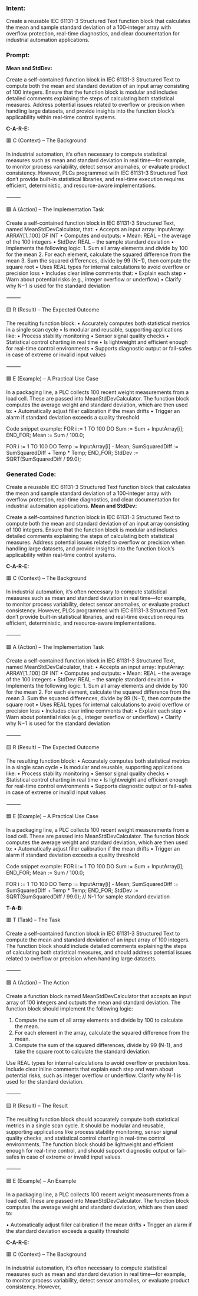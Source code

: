### Intent:
Create a reusable IEC 61131-3 Structured Text function block that calculates the mean and sample standard deviation of a 100-integer array with overflow protection, real-time diagnostics, and clear documentation for industrial automation applications.

### Prompt:
**Mean and StdDev:**

Create a self-contained function block in IEC 61131-3 Structured Text to compute both the mean and standard deviation of an input array consisting of 100 integers. Ensure that the function block is modular and includes detailed comments explaining the steps of calculating both statistical measures. Address potential issues related to overflow or precision when handling large datasets, and provide insights into the function block’s applicability within real-time control systems.

**C-A-R-E:**

🟥 C (Context) – The Background

In industrial automation, it’s often necessary to compute statistical measures such as mean and standard deviation in real time—for example, to monitor process variability, detect sensor anomalies, or evaluate product consistency. However, PLCs programmed with IEC 61131-3 Structured Text don’t provide built-in statistical libraries, and real-time execution requires efficient, deterministic, and resource-aware implementations.

⸻

🟩 A (Action) – The Implementation Task

Create a self-contained function block in IEC 61131-3 Structured Text, named MeanStdDevCalculator, that:
	•	Accepts an input array:
InputArray: ARRAY[1..100] OF INT
	•	Computes and outputs:
	•	Mean: REAL – the average of the 100 integers
	•	StdDev: REAL – the sample standard deviation
	•	Implements the following logic:
	1.	Sum all array elements and divide by 100 for the mean
	2.	For each element, calculate the squared difference from the mean
	3.	Sum the squared differences, divide by 99 (N−1), then compute the square root
	•	Uses REAL types for internal calculations to avoid overflow or precision loss
	•	Includes clear inline comments that:
	•	Explain each step
	•	Warn about potential risks (e.g., integer overflow or underflow)
	•	Clarify why N−1 is used for the standard deviation

⸻

🟨 R (Result) – The Expected Outcome

The resulting function block:
	•	Accurately computes both statistical metrics in a single scan cycle
	•	Is modular and reusable, supporting applications like:
	•	Process stability monitoring
	•	Sensor signal quality checks
	•	Statistical control charting in real time
	•	Is lightweight and efficient enough for real-time control environments
	•	Supports diagnostic output or fail-safes in case of extreme or invalid input values

⸻

🟦 E (Example) – A Practical Use Case

In a packaging line, a PLC collects 100 recent weight measurements from a load cell. These are passed into MeanStdDevCalculator. The function block computes the average weight and standard deviation, which are then used to:
	•	Automatically adjust filler calibration if the mean drifts
	•	Trigger an alarm if standard deviation exceeds a quality threshold

Code snippet example:
FOR i := 1 TO 100 DO
    Sum := Sum + InputArray[i];
END_FOR;
Mean := Sum / 100.0;

FOR i := 1 TO 100 DO
    Temp := InputArray[i] - Mean;
    SumSquaredDiff := SumSquaredDiff + Temp * Temp;
END_FOR;
StdDev := SQRT(SumSquaredDiff / 99.0);

### Generated Code:
Create a reusable IEC 61131-3 Structured Text function block that calculates the mean and sample standard deviation of a 100-integer array with overflow protection, real-time diagnostics, and clear documentation for industrial automation applications.
**Mean and StdDev:**

Create a self-contained function block in IEC 61131-3 Structured Text to compute both the mean and standard deviation of an input array consisting of 100 integers. Ensure that the function block is modular and includes detailed comments explaining the steps of calculating both statistical measures. Address potential issues related to overflow or precision when handling large datasets, and provide insights into the function block’s applicability within real-time control systems.

**C-A-R-E:**

🟥 C (Context) – The Background

In industrial automation, it’s often necessary to compute statistical measures such as mean and standard deviation in real time—for example, to monitor process variability, detect sensor anomalies, or evaluate product consistency. However, PLCs programmed with IEC 61131-3 Structured Text don’t provide built-in statistical libraries, and real-time execution requires efficient, deterministic, and resource-aware implementations.

⸻

🟩 A (Action) – The Implementation Task

Create a self-contained function block in IEC 61131-3 Structured Text, named MeanStdDevCalculator, that:
	•	Accepts an input array:
InputArray: ARRAY[1..100] OF INT
	•	Computes and outputs:
	•	Mean: REAL – the average of the 100 integers
	•	StdDev: REAL – the sample standard deviation
	•	Implements the following logic:
	1.	Sum all array elements and divide by 100 for the mean
	2.	For each element, calculate the squared difference from the mean
	3.	Sum the squared differences, divide by 99 (N−1), then compute the square root
	•	Uses REAL types for internal calculations to avoid overflow or precision loss
	•	Includes clear inline comments that:
	•	Explain each step
	•	Warn about potential risks (e.g., integer overflow or underflow)
	•	Clarify why N−1 is used for the standard deviation

⸻

🟨 R (Result) – The Expected Outcome

The resulting function block:
	•	Accurately computes both statistical metrics in a single scan cycle
	•	Is modular and reusable, supporting applications like:
	•	Process stability monitoring
	•	Sensor signal quality checks
	•	Statistical control charting in real time
	•	Is lightweight and efficient enough for real-time control environments
	•	Supports diagnostic output or fail-safes in case of extreme or invalid input values

⸻

🟦 E (Example) – A Practical Use Case

In a packaging line, a PLC collects 100 recent weight measurements from a load cell. These are passed into MeanStdDevCalculator. The function block computes the average weight and standard deviation, which are then used to:
	•	Automatically adjust filler calibration if the mean drifts
	•	Trigger an alarm if standard deviation exceeds a quality threshold

Code snippet example:
FOR i := 1 TO 100 DO
    Sum := Sum + InputArray[i];
END_FOR;
Mean := Sum / 100.0;

FOR i := 1 TO 100 DO
    Temp := InputArray[i] - Mean;
    SumSquaredDiff := SumSquaredDiff + Temp * Temp;
END_FOR;
StdDev := SQRT(SumSquaredDiff / 99.0);  // N-1 for sample standard deviation

**T-A-B:**

🟥 T (Task) – The Task

Create a self-contained function block in IEC 61131-3 Structured Text to compute the mean and standard deviation of an input array of 100 integers. The function block should include detailed comments explaining the steps of calculating both statistical measures, and should address potential issues related to overflow or precision when handling large datasets.

⸻

🟩 A (Action) – The Action

Create a function block named MeanStdDevCalculator that accepts an input array of 100 integers and outputs the mean and standard deviation. The function block should implement the following logic:

1.	Compute the sum of all array elements and divide by 100 to calculate the mean.
2.	For each element in the array, calculate the squared difference from the mean.
3.	Compute the sum of the squared differences, divide by 99 (N-1), and take the square root to calculate the standard deviation.

Use REAL types for internal calculations to avoid overflow or precision loss. Include clear inline comments that explain each step and warn about potential risks, such as integer overflow or underflow. Clarify why N-1 is used for the standard deviation.

⸻

🟨 R (Result) – The Result

The resulting function block should accurately compute both statistical metrics in a single scan cycle. It should be modular and reusable, supporting applications like process stability monitoring, sensor signal quality checks, and statistical control charting in real-time control environments. The function block should be lightweight and efficient enough for real-time control, and should support diagnostic output or fail-safes in case of extreme or invalid input values.

⸻

🟦 E (Example) – An Example

In a packaging line, a PLC collects 100 recent weight measurements from a load cell. These are passed into MeanStdDevCalculator. The function block computes the average weight and standard deviation, which are then used to:

•	Automatically adjust filler calibration if the mean drifts
•	Trigger an alarm if the standard deviation exceeds a quality threshold

**C-A-R-E:**

🟥 C (Context) – The Background

In industrial automation, it’s often necessary to compute statistical measures such as mean and standard deviation in real time—for example, to monitor process variability, detect sensor anomalies, or evaluate product consistency. However,
